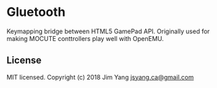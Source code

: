 # Gluetooth

Keymapping bridge between HTML5 GamePad API. Originally used for making MOCUTE conttrollers play well with OpenEMU.

## License

MIT licensed. Copyright (c) 2018 Jim Yang <jsyang.ca@gmail.com>
